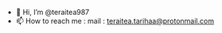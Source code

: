 - 👋 Hi, I’m @teraitea987
- 📫 How to reach me :
  mail : teraitea.tarihaa@protonmail.com

<!---
teraitea987/teraitea987 is a ✨ special ✨ repository because its `README.md` (this file) appears on your GitHub profile.
You can click the Preview link to take a look at your changes.
--->
